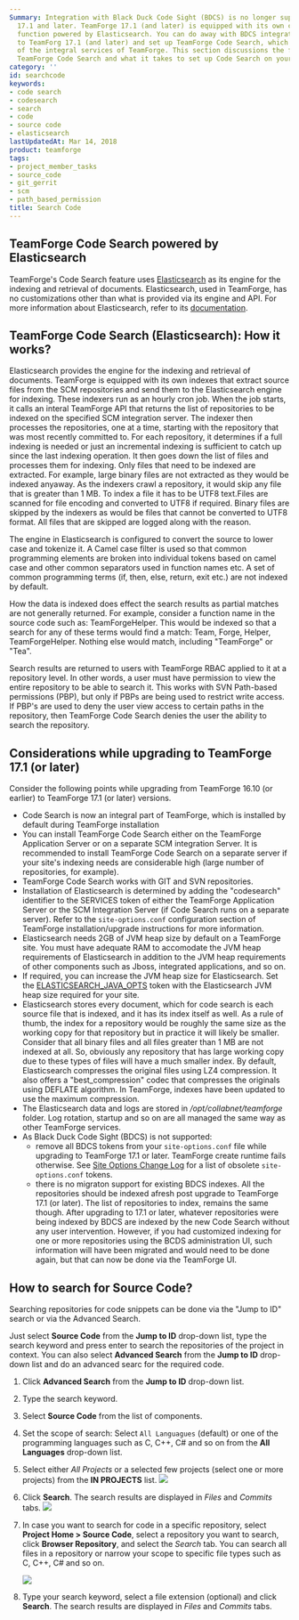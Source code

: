 ```yaml
---
Summary: Integration with Black Duck Code Sight (BDCS) is no longer supported in TeamForge
  17.1 and later. TeamForge 17.1 (and later) is equipped with its own code search
  function powered by Elasticsearch. You can do away with BDCS integration while upgrading
  to TeamForg 17.1 (and later) and set up TeamForge Code Search, which is now one
  of the integral services of TeamForge. This section discussions the features of
  TeamForge Code Search and what it takes to set up Code Search on your site.
category: ''
id: searchcode
keywords:
- code search
- codesearch
- search
- code
- source code
- elasticsearch
lastUpdatedAt: Mar 14, 2018
product: teamforge
tags:
- project_member_tasks
- source_code
- git_gerrit
- scm
- path_based_permission
title: Search Code
---
```


## TeamForge Code Search powered by Elasticsearch

TeamForge's Code Search feature uses [Elasticsearch](https://www.elastic.co/) as its engine for the indexing and retrieval of documents. Elasticsearch, used in TeamForge, has no customizations other than what is provided via its engine and API. For more information about Elasticsearch, refer to its [documentation](https://www.elastic.co/guide/index.html).

## TeamForge Code Search (Elasticsearch): How it works?

Elasticsearch provides the engine for the indexing and retrieval of documents. TeamForge is equipped with its own indexes that extract source files from the SCM repositories and send them to the Elasticsearch engine for indexing. These indexers run as an hourly cron job. When the job starts, it calls an interal TeamForge API that returns the list of repositories to be indexed on the specified SCM integration server. The indexer then processes the repositories, one at a time, starting with the repository that was most recently committed to. For each repository, it determines if a full indexing is needed or just an incremental indexing is sufficient to catch up since the last indexing operation. It then goes down the list of files and processes them for indexing. Only files that need to be indexed are extracted. For example, large binary files are not extracted as they would be indexed anyaway. As the indexers crawl a repository, it would skip any file that is greater than 1 MB. To index a file it has to be UTF8 text.Files are scanned for file encoding and converted to UTF8 if required. Binary files are skipped by the indexers as would be files that cannot be converted to UTF8 format. All files that are skipped are logged along with the reason.

The engine in Elasticsearch is configured to convert the source to lower case and tokenize it. A Camel case filter is used so that common programming elements are broken into individual tokens based on camel case and other common separators used in function names etc. A set of common programming terms (if, then, else, return, exit etc.) are not indexed by default.

How the data is indexed does effect the search results as partial matches are not generally returned. For example, consider a function name in the source code such as: TeamForgeHelper. This would be indexed so that a search for any of these terms would find a match: Team, Forge, Helper, TeamForgeHelper. Nothing else would match, including "TeamForge" or "Tea".

Search results are returned to users with TeamForge RBAC applied to it at a repository level. In other words, a user must have permission to view the entire repository to be able to search it. This works with SVN Path-based permissions (PBP), but only if PBPs are being used to restrict write access. If PBP's are used to deny the user view access to certain paths in the repository, then TeamForge Code Search denies the user the ability to search the repository.

## Considerations while upgrading to TeamForge 17.1 (or later)

Consider the following points while upgrading from TeamForge 16.10 (or earlier) to TeamForge 17.1 (or later) versions.

 * Code Search is now an integral part of TeamForge, which is installed by default during TeamForge installation
 * You can install TeamForge Code Search either on the TeamForge Application Server or on a separate SCM integration Server. It is recommended to install TeamForge Code Search on a separate server if your site's indexing needs are considerable high (large number of repositories, for example).
 * TeamForge Code Search works with GIT and SVN repositories.<!--  TeamForge Code Search has no support for CVS repositories. --> 
 * Installation of Elasticsearch is determined by adding the "codesearch" identifier to the SERVICES token of either the TeamForge Application Server or the SCM Integration Server (if Code Search runs on a separate server). Refer to the `site-options.conf` configuration section of TeamForge installation/upgrade instructions for more information.
 * Elasticsearch needs 2GB of JVM heap size by default on a TeamForge site. You must have adequate RAM to accomodate the JVM heap requirements of Elasticsearch in addition to the JVM heap requirements of other components such as Jboss, integrated applications, and so on.
 * If required, you can increase the JVM heap size for Elasticsearch. Set the [ELASTICSEARCH_JAVA_OPTS](./siteoptiontokens#elasticsearch) token with the Elasticsearch JVM heap size required for your site.
 * Elasticsearch stores every document, which for code search is each source file that is indexed, and it has its index itself as well. As a rule of thumb, the index for a repository would be roughly the same size as the working copy for that repository but in practice it will likely be smaller. Consider that all binary files and all files greater than 1 MB are not indexed at all. So, obviously any repository that has large working copy due to these types of files will have a much smaller index. By default, Elasticsearch compresses the original files using LZ4 compression. It also offers a "best_compression" codec that compresses the originals using DEFLATE algorithm. In TeamForge, indexes have been updated to use the maximum compression.
 * The Elasticsearch data and logs are stored in _/opt/collabnet/teamforge_ folder. Log rotation, startup and so on are all managed the same way as other TeamForge services.
 * As Black Duck Code Sight (BDCS) is not supported:
   * remove all BDCS tokens from your `site-options.conf` file while upgrading to TeamForge 17.1 or later. TeamForge create runtime fails otherwise. See [Site Options Change Log](./release-notes/siteoptionschangelog) for a list of obsolete `site-options.conf` tokens.
   *  there is no migraton support for existing BDCS indexes. All the repositories should be indexed afresh post upgrade to TeamForge 17.1 (or later). The list of repositories to index, remains the same though. After upgrading to 17.1 or later, whatever repositories were being indexed by BDCS are indexed by the new Code Search without any user intervention. However, if you had customized indexing for one or more repositories using the BCDS administration UI, such information will have been migrated and would need to be done again, but that can now be done via the TeamForge UI.

## How to search for Source Code?

Searching repositories for code snippets can be done via the "Jump to ID" search or via the Advanced Search.

Just select **Source Code** from the **Jump to ID** drop-down list, type the search keyword and press enter to search the repositories of the project in context. You can also select **Advanced Search** from the **Jump to ID** drop-down list and do an advanced searc for the required code.

1. Click **Advanced Search** from the **Jump to ID** drop-down list.
2. Type the search keyword.
3. Select **Source Code** from the list of components.
4. Set the scope of search: Select `All Languagues` (default) or one of the programming languages such as C, C++, C# and so on from the **All Languages** drop-down list.
5. Select either _All Projects_ or a selected few projects (select one or more projects) from the **IN PROJECTS** list.
   ![](/docs/assets/images/codesearch02.png)
6. Click **Search**.
   The search results are displayed in _Files_ and _Commits_ tabs.
     ![](/docs/assets/images/codesearch03.png)
7. In case you want to search for code in a specific repository, select **Project Home > Source Code**, select a repository you want to search, click **Browser Repository**, and select the _Search_ tab. You can search all files in a repository or narrow your scope to specific file types such as C, C++, C# and so on.

   ![](/docs/assets/images/codesearch01.png)

8. Type your search keyword, select a file extension (optional) and click **Search**. The search results are displayed in _Files_ and _Commits_ tabs.

